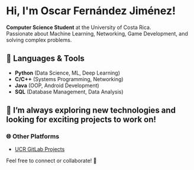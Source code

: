 
# Hi, I'm Oscar Fernández Jiménez!

**Computer Science Student** at the University of Costa Rica.  
Passionate about Machine Learning, Networking, Game Development, and solving complex problems.

## 🔧 Languages & Tools
- **Python** (Data Science, ML, Deep Learning)
- **C/C++** (Systems Programming, Networking)
- **Java** (OOP, Android Development)
- **SQL** (Database Management, Data Analysis)
## 🌱 I’m always exploring new technologies and looking for exciting projects to work on!

### 🌐 Other Platforms
- [UCR GitLab Projects](https://git.ucr.ac.cr/OSCAR.FERNANDEZJIMENEZ)

Feel free to connect or collaborate! 🚀
